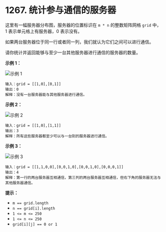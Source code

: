 # 1267. 统计参与通信的服务器

这里有一幅服务器分布图，服务器的位置标识在 `m * n` 的整数矩阵网格 `grid` 中，1 表示单元格上有服务器，0 表示没有。

如果两台服务器位于同一行或者同一列，我们就认为它们之间可以进行通信。

请你统计并返回能够与至少一台其他服务器进行通信的服务器的数量。

**示例 1：**

![示例 1](https://assets.leetcode-cn.com/aliyun-lc-upload/uploads/2019/11/24/untitled-diagram-6.jpg)

```()
输入：grid = [[1,0],[0,1]]
输出：0
解释：没有一台服务器能与其他服务器进行通信。
```

**示例 2：**

![示例 2](https://assets.leetcode-cn.com/aliyun-lc-upload/uploads/2019/11/24/untitled-diagram-4-1.jpg)

```()
输入：grid = [[1,0],[1,1]]
输出：3
解释：所有这些服务器都至少可以与一台别的服务器进行通信。
```

**示例 3：**

![示例 3](https://assets.leetcode-cn.com/aliyun-lc-upload/uploads/2019/11/24/untitled-diagram-1-3.jpg)

```()
输入：grid = [[1,1,0,0],[0,0,1,0],[0,0,1,0],[0,0,0,1]]
输出：4
解释：第一行的两台服务器互相通信，第三列的两台服务器互相通信，但右下角的服务器无法与其他服务器通信。
```

**提示：**

- `m == grid.length`
- `n == grid[i].length`
- `1 <= m <= 250`
- `1 <= n <= 250`
- `grid[i][j] == 0 or 1`
